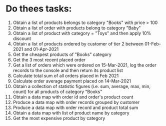 # Do thees tasks:
1. Obtain a list of products belongs to category "Books" with price > 100
2. Obtain a list of order with products belong to category "Baby"
3. Obtain a list of product with category = "Toys" and then apply 10% discount
4. Obtain a list of products ordered by customer of tier 2 between 01-Feb-2021 and 01-Apr-2021
5. Get the cheapest products of "Books" category
6. Get the 3 most recent placed order
7. Get a list of orders which were ordered on 15-Mar-2021, log the order records to the console and then return its product list
8. Calculate total sum of all orders placed in Feb 2021
9. Calculate order average payment placed on 14-Mar-2021
10. Obtain a collection of statistic figures (i.e. sum, average, max, min, count) for all products of category "Books"
11. Obtain a data map with order id and order's product count
12. Produce a data map with order records grouped by customer
13. Produce a data map with order record and product total sum
14. Obtain a data map with list of product name by category
15. Get the most expensive product by category
